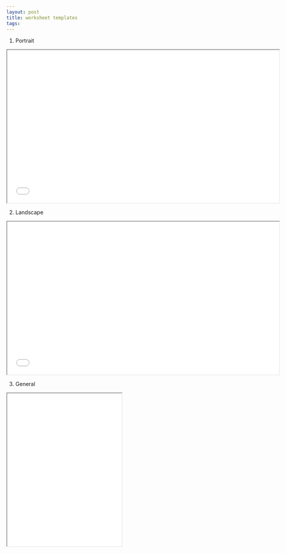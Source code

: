 ```yaml
---
layout: post
title: worksheet templates
tags:  
---
```


1. Portrait

<div class="pdf-container">
    <iframe src="/assets/worksheets/grid.ws.landscape.pdf" 
        title="landscape-worksheet" 
        height="400" 
        width="712" 
        allowfullscreen="true">
    </iframe>
</div>

2. Landscape

<div class="pdf-container">
    <iframe src="assets/misc/9.col.balance.worksheet.pdf" 
        title="portrait-worksheet" 
        height="400" 
        width="712" 
        allowfullscreen="true">
    </iframe>
</div>

3. General

<div class="pdf-container">
    <iframe src="assets/misc/accounting-general-journal-template_325973.png" 
        title="portrait-worksheet" 
        height="400" 
        width="300" 
        allowfullscreen="true">
    </iframe>
</div>
